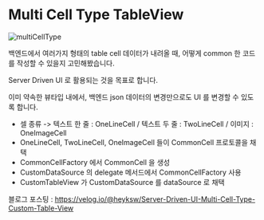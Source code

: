# Multi Cell Type TableView

![multiCellType](https://user-images.githubusercontent.com/61315014/179416864-558b443c-5e10-4b54-9570-86328eae32cc.gif)  
  
백엔드에서 여러가지 형태의 table cell 데이터가 내려올 때, 어떻게 common 한 코드를 작성할 수 있을지 고민해봤습니다.  
  
Server Driven UI 로 활용되는 것을 목표로 합니다.  
  
이미 약속한 뷰타입 내에서, 백엔드 json 데이터의 변경만으로도 UI 를 변경할 수 있도록 합니다.   


- 셀 종류 -> 텍스트 한 줄 : OneLineCell / 텍스트 두 줄 : TwoLineCell / 이미지 : OneImageCell
- OneLineCell, TwoLineCell, OneImageCell 들이 CommonCell 프로토콜을 채택
- CommonCellFactory 에서 CommonCell 을 생성
- CustomDataSource 의 delegate 메서드에서 CommonCellFactory 사용
- CustomTableView 가 CustomDataSource 를 dataSource 로 채택  
  
  
블로그 포스팅 : https://velog.io/@heyksw/Server-Driven-UI-Multi-Cell-Type-Custom-Table-View  
